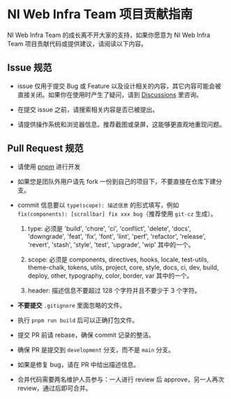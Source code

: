 # NI Web Infra Team 项目贡献指南

NI Web Infra Team 的成长离不开大家的支持，如果你愿意为 NI Web Infra Team 项目贡献代码或提供建议，请阅读以下内容。

## Issue 规范

- issue 仅用于提交 Bug 或 Feature 以及设计相关的内容，其它内容可能会被直接关闭。如果你在使用时产生了疑问，请到 [Discussions](https://github.com/NI-Web-Infra-Team/nuxt-element-plus-admin/discussions) 里咨询。

- 在提交 issue 之前，请搜索相关内容是否已被提出。

- 请提供操作系统和浏览器信息。推荐截图或录屏，这能够更直观地重现问题。

## Pull Request 规范

- 请使用 [pnpm](https://pnpm.io/zh/) 进行开发
- 如果您是团队外用户请先 fork 一份到自己的项目下，不要直接在仓库下建分支。
- commit 信息要以 `type(scope): 描述信息` 的形式填写，例如 `fix(components): [scrollbar] fix xxx bug`（推荐使用 `git-cz` 生成）。

  1. type: 必须是 'build', 'chore', 'ci', 'conflict', 'delete', 'docs', 'downgrade', 'feat', 'fix', 'font', 'lint', 'perf', 'refactor', 'release', 'revert', 'stash', 'style', 'test', 'upgrade', 'wip' 其中的一个。

  2. scope: 必须是 components, directives, hooks, locale, test-utils, theme-chalk, tokens, utils, project, core, style, docs, ci, dev, build, deploy, other, typography, color, border, var 其中的一个。

  3. header: 描述信息不要超过 128 个字符并且不要少于 3 个字符。

- **不要提交** `.gitignore` 里面忽略的文件。
- 执行 `pnpm run build` 后可以正确打包文件。
- 提交 PR 前请 rebase，确保 commit 记录的整洁。
- 确保 PR 是提交到 `development` 分支，而不是 `main` 分支。
- 如果是修复 bug，请在 PR 中给出描述信息。
- 合并代码需要两名维护人员参与：一人进行 review 后 approve，另一人再次 review，通过后即可合并。
